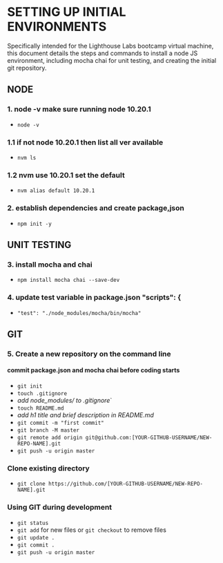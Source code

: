# SETTING UP INITIAL ENVIRONMENTS
Specifically intended for the Lighthouse Labs bootcamp virtual machine, this document details the steps and commands to install a node JS environment, including mocha chai for unit testing, and creating the initial git repository.

## NODE
### 1. node -v make sure running node 10.20.1
* `node -v`

### 1.1 if not node 10.20.1 then list all ver available
* `nvm ls` 

### 1.2 nvm use 10.20.1 set the default
* `nvm alias default 10.20.1`

### 2. establish dependencies and create package,json
* `npm init -y`

## UNIT TESTING
### 3. install mocha and chai
* `npm install mocha chai --save-dev`

### 4. update test variable in package.json "scripts": {
* `"test": "./node_modules/mocha/bin/mocha"`

## GIT
### 5. Create a new repository on the command line
#### commit package.json and mocha chai before coding starts
* `git init`
* `touch .gitignore`
* *add node_modules/ to .gitignore*`
* `touch README.md`
* *add h1 title and brief description in README.md*
* `git commit -m "first commit"`
* `git branch -M master`
* `git remote add origin git@github.com:[YOUR-GITHUB-USERNAME/NEW-REPO-NAME].git`
* `git push -u origin master`

### Clone existing directory
* `git clone https://github.com/[YOUR-GITHUB-USERNAME/NEW-REPO-NAME].git`

### Using GIT during development
* `git status`
* `git add` for new files or `git checkout` to remove files
* `git update .`
* `git commit .`
* `git push -u origin master`
